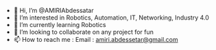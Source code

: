 - 👋 Hi, I’m @AMIRIAbdessatar
- 👀 I’m interested in Robotics, Automation, IT, Networking, Industry 4.0
- 🌱 I’m currently learning Robotics
- 💞️ I’m looking to collaborate on any project for fun
- 📫 How to reach me : Email : amiri.abdessetar@gmail.com

<!---
AMIRIAbdessatar/AMIRIAbdessatar is a ✨ special ✨ repository because its `README.md` (this file) appears on your GitHub profile.
You can click the Preview link to take a look at your changes.
--->
